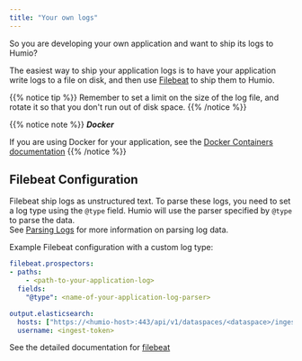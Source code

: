```yaml
---
title: "Your own logs"
---
```


So you are developing your own application and want to ship its logs
to Humio?

The easiest way to ship your application logs is to have your application
write logs to a file on disk, and then use
[Filebeat](/sending_logs_to_humio/log_shippers/beats/) to ship them to Humio.

{{% notice tip %}}
Remember to set a limit on the size of the log file, and rotate it so that
you don't run out of disk space.
{{% /notice %}}

{{% notice note %}}
***Docker***

If you are using Docker for your application, see the [Docker Containers documentation](/sending_logs_to_humio/integrations/docker/)
{{% /notice %}}


## Filebeat Configuration

Filebeat ship logs as unstructured text. To parse these logs, you need
to set a log type using the `@type` field.  Humio will use the parser specified by `@type` to parse the data.  
See [Parsing Logs](/sending_logs_to_humio/parsers/parsing/) for more information on parsing log data.

Example Filebeat configuration with a custom log type:

```yaml
filebeat.prospectors:
- paths:
    - <path-to-your-application-log>
  fields:
    "@type": <name-of-your-application-log-parser>

output.elasticsearch:
  hosts: ["https://<humio-host>:443/api/v1/dataspaces/<dataspace>/ingest/elasticsearch"]
  username: <ingest-token>
```

See the detailed documentation for [filebeat](/sending_logs_to_humio/log_shippers/beats/filebeat/)
